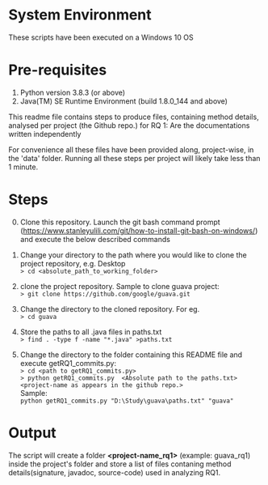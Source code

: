 # System Environment        
These scripts have been executed on a Windows 10 OS       
       
# Pre-requisites   
1.  Python version 3.8.3 (or above)       
2.  Java(TM) SE Runtime Environment (build 1.8.0_144 and above)       
       
This readme file contains steps to produce files, containing method details, analysed per project (the Github repo.) for RQ 1: Are the documentations written independently       
       
For convenience all these files have been provided along, project-wise, in the 'data' folder. Running all these steps per project will likely take less than 1 minute.  
       
# Steps       
0.  Clone this repository. Launch the git bash command prompt (https://www.stanleyulili.com/git/how-to-install-git-bash-on-windows/) and execute the below described commands     
       
1.  Change your directory to the path where you would like to clone the project repository, e.g. Desktop      
`> cd <absolute_path_to_working_folder>`       
2.  clone the project repository. Sample to clone guava project:        
`> git clone https://github.com/google/guava.git`       
3.  Change the directory to the cloned repository. For eg.        
`> cd guava`       
4.  Store the paths to all .java files in paths.txt       
`> find . -type f -name "*.java" >paths.txt`       
5.  Change the directory to the folder containing this README file and execute getRQ1_commits.py:       
`> cd <path to getRQ1_commits.py>`       
`> python getRQ1_commits.py  <Absolute path to the paths.txt> <project-name as appears in the github repo.>`    
Sample:        
`python getRQ1_commits.py "D:\Study\guava\paths.txt" "guava"`       
       
# Output
The script will create a folder **<project-name_rq1>** (example: guava_rq1) inside the project's folder and store a list of files contaning method details(signature, javadoc, source-code) used in analyzing RQ1.

